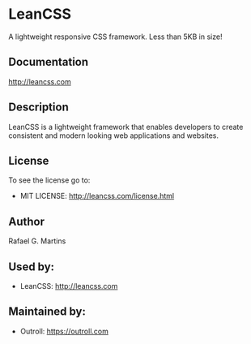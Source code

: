 # LeanCSS
A lightweight responsive CSS framework. Less than 5KB in size!

## Documentation
<http://leancss.com>

## Description
LeanCSS is a lightweight framework that enables developers to create consistent and modern looking web applications and websites.

## License
To see the license go to:
* MIT LICENSE: http://leancss.com/license.html

## Author
Rafael G. Martins

## Used by:
* LeanCSS: http://leancss.com

## Maintained by:
* Outroll: https://outroll.com
